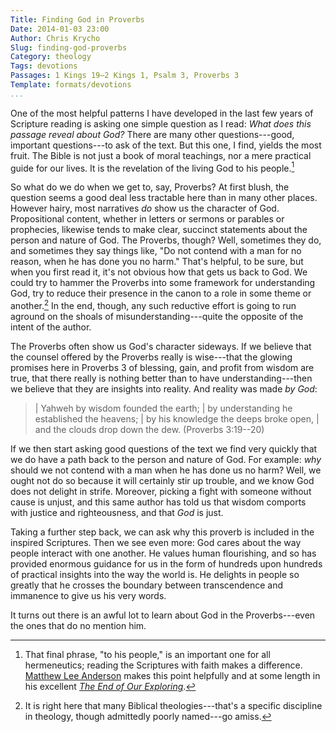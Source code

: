 ```yaml
---
Title: Finding God in Proverbs
Date: 2014-01-03 23:00
Author: Chris Krycho
Slug: finding-god-proverbs
Category: theology
Tags: devotions
Passages: 1 Kings 19–2 Kings 1, Psalm 3, Proverbs 3
Template: formats/devotions
...
```


One of the most helpful patterns I have developed in the last few years of
Scripture reading is asking one simple question as I read: *What does this
passage reveal about God?* There are many other questions---good, important
questions---to ask of the text. But this one, I find, yields the most fruit. The
Bible is not just a book of moral teachings, nor a mere practical guide for our
lives. It is the revelation of the living God to his people.[^1]

So what do we do when we get to, say, Proverbs? At first blush, the question
seems a good deal less tractable here than in many other places. However hairy,
most narratives *do* show us the character of God. Propositional content,
whether in letters or sermons or parables or prophecies, likewise tends to make
clear, succinct statements about the person and nature of God. The Proverbs,
though? Well, sometimes they do, and sometimes they say things like, "Do not
contend with a man for no reason, when he has done you no harm." That's helpful,
to be sure, but when you first read it, it's not obvious how that gets us back
to God. We could try to hammer the Proverbs into some framework for
understanding God, try to reduce their presence in the canon to a role in some
theme or another.[^2] In the end, though, any such reductive effort is going to
run aground on the shoals of misunderstanding---quite the opposite of the intent
of the author.

The Proverbs often show us God's character sideways. If we believe that the
counsel offered by the Proverbs really is wise---that the glowing promises here
in Proverbs 3 of blessing, gain, and profit from wisdom are true, that there
really is nothing better than to have understanding---then we believe that they
are insights into reality. And reality was made *by God*:

> | Yahweh by wisdom founded the earth;
> |     by understanding he established the heavens;
> | by his knowledge the deeps broke open,
> |     and the clouds drop down the dew. (Proverbs 3:19--20)

If we then start asking good questions of the text we find very quickly that we
do have a path back to the person and nature of God. For example: *why* should
we not contend with a man when he has done us no harm? Well, we ought not do so
because it will certainly stir up trouble, and we know God does not delight in
strife. Moreover, picking a fight with someone without cause is unjust, and this
same author has told us that wisdom comports with justice and righteousness, and
that *God* is just.

Taking a further step back, we can ask why this proverb is included in the
inspired Scriptures. Then we see even more: God cares about the way people
interact with one another. He values human flourishing, and so has provided
enormous guidance for us in the form of hundreds upon hundreds of practical
insights into the way the world is. He delights in people so greatly that he
crosses the boundary between transcendence and immanence to give us his very
words.

It turns out there is an awful lot to learn about God in the Proverbs---even the
ones that do no mention him.

[^1]: That final phrase, "to his people," is an important one for all
hermeneutics; reading the Scriptures with faith makes a difference. [Matthew Lee
Anderson][mla] makes this point helpfully and at some length in his excellent
[_The End of Our Exploring_][eoe].

[^2]: It is right here that many Biblical theologies---that's a specific
discipline in theology, though admittedly poorly named---go amiss.

[mla]: http://mereorthodoxy.com/
[eoe]: http://www.amazon.com/End-Our-Exploring-Questioning-Confidence-ebook/dp/B00BUP1BQQ/?tag=krycho-20